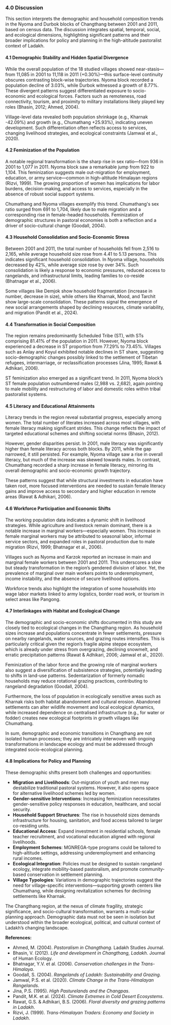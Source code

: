### 4.0 Discussion

This section interprets the demographic and household composition trends in the Nyoma and Durbok blocks of Changthang between 2001 and 2011, based on census data. The discussion integrates spatial, temporal, social, and ecological dimensions, highlighting significant patterns and their broader implications for policy and planning in the high-altitude pastoralist context of Ladakh.

#### 4.1 Demographic Stability and Hidden Spatial Divergence

While the overall population of the 18 studied villages showed near-stasis—from 11,085 in 2001 to 11,118 in 2011 (+0.30%)—this surface-level continuity obscures contrasting block-wise trajectories. Nyoma block recorded a population decline of 3.03%, while Durbok witnessed a growth of 8.77%. These divergent patterns suggest differentiated exposure to socio-economic and ecological forces. Factors such as remoteness, road connectivity, tourism, and proximity to military installations likely played key roles (Bhasin, 2012; Ahmed, 2004).

Village-level data revealed both population shrinkage (e.g., Kharnak -42.09%) and growth (e.g., Chumathang +25.93%), indicating uneven development. Such differentiation often reflects access to services, changing livelihood strategies, and ecological constraints (Jamwal et al., 2020).

#### 4.2 Feminization of the Population

A notable regional transformation is the sharp rise in sex ratio—from 936 in 2001 to 1,077 in 2011. Nyoma block saw a remarkable jump from 922 to 1,104. This feminization suggests male out-migration for employment, education, or army service—common in high-altitude Himalayan regions (Rizvi, 1999). The growing proportion of women has implications for labor burdens, decision-making, and access to services, especially in the absence of robust social support systems.

Chumathang and Nyoma villages exemplify this trend. Chumathang's sex ratio surged from 691 to 1,704, likely due to male migration and a corresponding rise in female-headed households. Feminization of demographic structures in pastoral economies is both a reflection and a driver of socio-cultural change (Goodall, 2004).

#### 4.3 Household Consolidation and Socio-Economic Stress

Between 2001 and 2011, the total number of households fell from 2,516 to 2,165, while average household size rose from 4.41 to 5.13 persons. This indicates significant household consolidation. In Nyoma village, households decreased by 42%, while average size rose by over 34%. Such consolidation is likely a response to economic pressures, reduced access to rangelands, and infrastructural limits, leading families to co-reside (Bhatnagar et al., 2006).

Some villages like Demjok show household fragmentation (increase in number, decrease in size), while others like Kharnak, Mood, and Tarchit show large-scale consolidation. These patterns signal the emergence of new social arrangements shaped by declining resources, climate variability, and migration (Pandit et al., 2024).

#### 4.4 Transformation in Social Composition

The region remains predominantly Scheduled Tribe (ST), with STs comprising 81.41% of the population in 2011. However, Nyoma block experienced a decrease in ST proportion from 77.29% to 73.45%. Villages such as Anlay and Koyul exhibited notable declines in ST share, suggesting socio-demographic changes possibly linked to the settlement of Tibetan refugees, intermarriage, or reclassification processes (Jina, 1995; Rawat & Adhikari, 2006).

ST feminization also emerged as a significant trend. In 2011, Nyoma block’s ST female population outnumbered males (2,988 vs. 2,682), again pointing to male mobility and restructuring of labor and domestic roles within tribal pastoralist systems.

#### 4.5 Literacy and Educational Attainments

Literacy trends in the region reveal substantial progress, especially among women. The total number of literates increased across most villages, with female literacy making significant strides. This change reflects the impact of targeted educational schemes and shifting societal norms (Bhasin, 2012).

However, gender disparities persist. In 2001, male literacy was significantly higher than female literacy across both blocks. By 2011, while the gap narrowed, it still persisted. For example, Nyoma village saw a rise in overall literacy, but much of the increase was skewed towards males. In contrast, Chumathang recorded a sharp increase in female literacy, mirroring its overall demographic and socio-economic growth trajectory.

These patterns suggest that while structural investments in education have taken root, more focused interventions are needed to sustain female literacy gains and improve access to secondary and higher education in remote areas (Rawat & Adhikari, 2006).

#### 4.6 Workforce Participation and Economic Shifts

The working population data indicates a dynamic shift in livelihood strategies. While agriculture and livestock remain dominant, there is a notable increase in marginal workers—especially women. This increase in female marginal workers may be attributed to seasonal labor, informal service sectors, and expanded roles in pastoral production due to male migration (Rizvi, 1999; Bhatnagar et al., 2006).

Villages such as Nyoma and Karzok reported an increase in main and marginal female workers between 2001 and 2011. This underscores a slow but steady transformation in the region’s gendered division of labor. Yet, the prevalence of marginal over main workers points to underemployment, income instability, and the absence of secure livelihood options.

Workforce trends also highlight the integration of some households into wage labor markets linked to army logistics, border road work, or tourism in select areas like Pangong.

#### 4.7 Interlinkages with Habitat and Ecological Change

The demographic and socio-economic shifts documented in this study are closely tied to ecological changes in the Changthang region. As household sizes increase and populations concentrate in fewer settlements, pressure on nearby rangelands, water sources, and grazing routes intensifies. This is particularly critical given the region’s fragile alpine steppe ecosystem, which is already under stress from overgrazing, declining snowmelt, and erratic precipitation patterns (Rawat & Adhikari, 2006; Jamwal et al., 2020).

Feminization of the labor force and the growing role of marginal workers also suggest a diversification of subsistence strategies, potentially leading to shifts in land-use patterns. Sedentarization of formerly nomadic households may reduce rotational grazing practices, contributing to rangeland degradation (Goodall, 2004).

Furthermore, the loss of population in ecologically sensitive areas such as Kharnak risks both habitat abandonment and cultural erosion. Abandoned settlements can alter wildlife movement and local ecological dynamics, while increased dependence on centralised infrastructure (e.g., for water or fodder) creates new ecological footprints in growth villages like Chumathang.

In sum, demographic and economic transitions in Changthang are not isolated human processes; they are intricately interwoven with ongoing transformations in landscape ecology and must be addressed through integrated socio-ecological planning.

#### 4.8 Implications for Policy and Planning

These demographic shifts present both challenges and opportunities:

* **Migration and Livelihoods**: Out-migration of youth and men may destabilize traditional pastoral systems. However, it also opens space for alternative livelihood schemes led by women.
* **Gender-sensitive Interventions**: Increasing feminization necessitates gender-sensitive policy responses in education, healthcare, and social security.
* **Household Support Structures**: The rise in household sizes demands infrastructure for housing, sanitation, and food access tailored to larger co-residing units.
* **Educational Access**: Expand investment in residential schools, female teacher recruitment, and vocational education aligned with regional livelihoods.
* **Employment Schemes**: MGNREGA-type programs could be tailored to high-altitude settings, addressing underemployment and enhancing rural incomes.
* **Ecological Integration**: Policies must be designed to sustain rangeland ecology, integrate mobility-based pastoralism, and promote community-based conservation in settlement planning.
* **Village Typologies**: Variations in demographic trajectories suggest the need for village-specific interventions—supporting growth centers like Chumathang, while designing revitalization schemes for declining settlements like Kharnak.

The Changthang region, at the nexus of climate fragility, strategic significance, and socio-cultural transformation, warrants a multi-scalar planning approach. Demographic data must not be seen in isolation but understood within the broader ecological, political, and cultural context of Ladakh’s changing landscape.

**References:**

* Ahmed, M. (2004). *Pastoralism in Changthang*. Ladakh Studies Journal.
* Bhasin, V. (2012). *Life and development in Changthang, Ladakh*. Journal of Human Ecology.
* Bhatnagar, Y.V. et al. (2006). *Conservation challenges in the Trans-Himalaya*.
* Goodall, S. (2004). *Rangelands of Ladakh: Sustainability and Grazing.*
* Jamwal, P.S. et al. (2020). *Climate Change in the Trans-Himalayan Rangelands*.
* Jina, P.S. (1995). *High Pasturelands and the Changpas*.
* Pandit, M.K. et al. (2024). *Climate Extremes in Cold Desert Ecosystems*.
* Rawat, G.S. & Adhikari, B.S. (2006). *Floral diversity and grazing patterns in Ladakh*.
* Rizvi, J. (1999). *Trans-Himalayan Traders: Economy and Society in Ladakh*.
